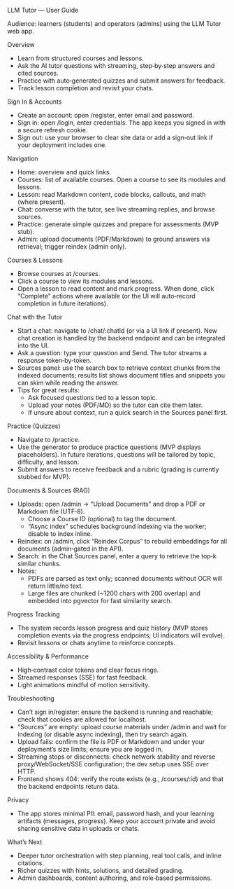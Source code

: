 LLM Tutor — User Guide

Audience: learners (students) and operators (admins) using the LLM Tutor web app.

Overview
- Learn from structured courses and lessons.
- Ask the AI tutor questions with streaming, step‑by‑step answers and cited sources.
- Practice with auto‑generated quizzes and submit answers for feedback.
- Track lesson completion and revisit your chats.

Sign In & Accounts
- Create an account: open /register, enter email and password.
- Sign in: open /login, enter credentials. The app keeps you signed in with a secure refresh cookie.
- Sign out: use your browser to clear site data or add a sign‑out link if your deployment includes one.

Navigation
- Home: overview and quick links.
- Courses: list of available courses. Open a course to see its modules and lessons.
- Lesson: read Markdown content, code blocks, callouts, and math (where present).
- Chat: converse with the tutor, see live streaming replies, and browse sources.
- Practice: generate simple quizzes and prepare for assessments (MVP stub).
- Admin: upload documents (PDF/Markdown) to ground answers via retrieval; trigger reindex (admin only).

Courses & Lessons
- Browse courses at /courses.
- Click a course to view its modules and lessons.
- Open a lesson to read content and mark progress. When done, click “Complete” actions where available (or the UI will auto‑record completion in future iterations).

Chat with the Tutor
- Start a chat: navigate to /chat/:chatId (or via a UI link if present). New chat creation is handled by the backend endpoint and can be integrated into the UI.
- Ask a question: type your question and Send. The tutor streams a response token‑by‑token.
- Sources panel: use the search box to retrieve context chunks from the indexed documents; results list shows document titles and snippets you can skim while reading the answer.
- Tips for great results:
  - Ask focused questions tied to a lesson topic.
  - Upload your notes (PDF/MD) so the tutor can cite them later.
  - If unsure about context, run a quick search in the Sources panel first.

Practice (Quizzes)
- Navigate to /practice.
- Use the generator to produce practice questions (MVP displays placeholders). In future iterations, questions will be tailored by topic, difficulty, and lesson.
- Submit answers to receive feedback and a rubric (grading is currently stubbed for MVP).

Documents & Sources (RAG)
- Uploads: open /admin → “Upload Documents” and drop a PDF or Markdown file (UTF‑8).
  - Choose a Course ID (optional) to tag the document.
  - “Async index” schedules background indexing via the worker; disable to index inline.
- Reindex: on /admin, click “Reindex Corpus” to rebuild embeddings for all documents (admin‑gated in the API).
- Search: in the Chat Sources panel, enter a query to retrieve the top‑k similar chunks.
- Notes:
  - PDFs are parsed as text only; scanned documents without OCR will return little/no text.
  - Large files are chunked (~1200 chars with 200 overlap) and embedded into pgvector for fast similarity search.

Progress Tracking
- The system records lesson progress and quiz history (MVP stores completion events via the progress endpoints; UI indicators will evolve).
- Revisit lessons or chats anytime to reinforce concepts.

Accessibility & Performance
- High‑contrast color tokens and clear focus rings.
- Streamed responses (SSE) for fast feedback.
- Light animations mindful of motion sensitivity.

Troubleshooting
- Can’t sign in/register: ensure the backend is running and reachable; check that cookies are allowed for localhost.
- “Sources” are empty: upload course materials under /admin and wait for indexing (or disable async indexing), then try search again.
- Upload fails: confirm the file is PDF or Markdown and under your deployment’s size limits; ensure you are logged in.
- Streaming stops or disconnects: check network stability and reverse proxy/WebSocket/SSE configuration; the dev setup uses SSE over HTTP.
- Frontend shows 404: verify the route exists (e.g., /courses/:id) and that the backend endpoints return data.

Privacy
- The app stores minimal PII: email, password hash, and your learning artifacts (messages, progress). Keep your account private and avoid sharing sensitive data in uploads or chats.

What’s Next
- Deeper tutor orchestration with step planning, real tool calls, and inline citations.
- Richer quizzes with hints, solutions, and detailed grading.
- Admin dashboards, content authoring, and role‑based permissions.

